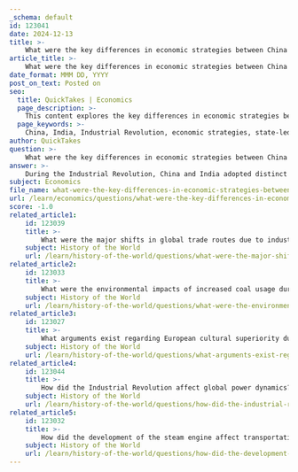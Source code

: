 ```yaml
---
_schema: default
id: 123041
date: 2024-12-13
title: >-
    What were the key differences in economic strategies between China and India during the Industrial Revolution?
article_title: >-
    What were the key differences in economic strategies between China and India during the Industrial Revolution?
date_format: MMM DD, YYYY
post_on_text: Posted on
seo:
  title: QuickTakes | Economics
  page_description: >-
    This content explores the key differences in economic strategies between China and India during the Industrial Revolution, highlighting China's state-led industrialization compared to India's import substitution approach, and the resulting impacts on growth rates and industrial outcomes.
  page_keywords: >-
    China, India, Industrial Revolution, economic strategies, state-led industrialization, import substitution industrialization, manufacturing growth rates, economic performance, industrial policies, demographic advantages
author: QuickTakes
question: >-
    What were the key differences in economic strategies between China and India during the Industrial Revolution?
answer: >-
    During the Industrial Revolution, China and India adopted distinct economic strategies that significantly influenced their industrial development and growth trajectories.\n\n1. **State Policies and Industrialization Approach**:\n   - **China**: The Chinese government implemented a strategy of gradual industrialization, focusing on state-led initiatives. This included the establishment of large state-owned enterprises (SOEs) and the implementation of centrally planned five-year plans. These plans aimed to mobilize resources for industrial development, particularly in heavy industries. The emphasis was on creating a robust manufacturing base that could support national economic growth over time.\n   - **India**: In contrast, India's approach under the Nehruvian framework was characterized by import substitution industrialization (ISI). This policy aimed to reduce dependency on foreign goods by promoting domestic industries. While the government did support state enterprises, it also allowed for private enterprise, albeit within a regulated environment. The focus was on developing a diverse industrial base, but the pace of industrialization was slower compared to China.\n\n2. **Growth Rates and Economic Performance**:\n   - Between 1950 and 1997, China's manufacturing sector experienced an annual growth rate of approximately 8.9%, significantly outpacing India's 5.7%. This disparity in growth rates can be attributed to China's more aggressive and coordinated industrial policies, which effectively mobilized resources and capital for industrial development.\n   - The gap in industrial growth rates has been noted to widen over time, with China's industrial growth being about one and a half times that of India's during the same period.\n\n3. **Challenges and Outcomes**:\n   - **India** faced significant challenges during the Industrial Revolution, including increased poverty and greater European domination, which hindered its industrial progress. The early 1800s were marked by a crisis that affected the economy and social structure, complicating efforts to industrialize.\n   - **China**, on the other hand, managed to leverage its state policies to create a more favorable environment for industrial growth, leading to a more rapid economic transformation.\n\n4. **Demographic and Economic Context**:\n   - Both countries have distinct demographic advantages, but China's more centralized and strategic approach to industrialization allowed it to capitalize on these advantages more effectively. While both nations are projected to have similar economic growth rates in the future, China's overall economic output is expected to remain significantly higher.\n\nIn summary, the key differences in economic strategies between China and India during the Industrial Revolution stemmed from China's state-led, gradual industrialization approach versus India's import substitution strategy, leading to divergent growth rates and industrial outcomes.
subject: Economics
file_name: what-were-the-key-differences-in-economic-strategies-between-china-and-india-during-the-industrial-revolution.md
url: /learn/economics/questions/what-were-the-key-differences-in-economic-strategies-between-china-and-india-during-the-industrial-revolution
score: -1.0
related_article1:
    id: 123039
    title: >-
        What were the major shifts in global trade routes due to industrialization?
    subject: History of the World
    url: /learn/history-of-the-world/questions/what-were-the-major-shifts-in-global-trade-routes-due-to-industrialization
related_article2:
    id: 123033
    title: >-
        What were the environmental impacts of increased coal usage during the Industrial Revolution?
    subject: History of the World
    url: /learn/history-of-the-world/questions/what-were-the-environmental-impacts-of-increased-coal-usage-during-the-industrial-revolution
related_article3:
    id: 123027
    title: >-
        What arguments exist regarding European cultural superiority during the Industrial Revolution?
    subject: History of the World
    url: /learn/history-of-the-world/questions/what-arguments-exist-regarding-european-cultural-superiority-during-the-industrial-revolution
related_article4:
    id: 123044
    title: >-
        How did the Industrial Revolution affect global power dynamics?
    subject: History of the World
    url: /learn/history-of-the-world/questions/how-did-the-industrial-revolution-affect-global-power-dynamics
related_article5:
    id: 123032
    title: >-
        How did the development of the steam engine affect transportation and industry?
    subject: History of the World
    url: /learn/history-of-the-world/questions/how-did-the-development-of-the-steam-engine-affect-transportation-and-industry
---
```


&nbsp;